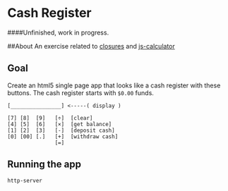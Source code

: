 # Cash Register
####Unfinished, work in progress.

##About
An exercise related to [closures](https://slides.com/theremix/closures) and [js-calculator](https://github.com/devleague/js-calculator)

## Goal
Create an html5 single page app that looks like a cash register with these buttons. The cash register starts with `$0.00` funds.

```
[________________] <-----( display )

[7] [8]  [9]   [÷]  [clear]
[4] [5]  [6]   [×]  [get balance]
[1] [2]  [3]   [-]  [deposit cash]
[0] [00] [.]   [+]  [withdraw cash]
               [=]

```

## Running the app
```
http-server
```
